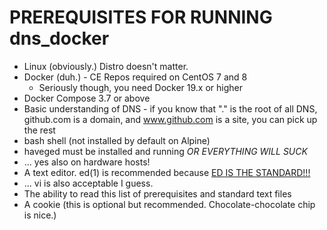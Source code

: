# PREREQUISITES FOR RUNNING dns_docker

* Linux (obviously.) Distro doesn't matter.
* Docker (duh.) - CE Repos required on CentOS 7 and 8
  * Seriously though, you need Docker 19.x or higher
* Docker Compose 3.7 or above
* Basic understanding of DNS - if you know that "." is the root of all DNS, github.com is a domain, and www.github.com is a site, you can pick up the rest
* bash shell (not installed by default on Alpine)
* haveged must be installed and running *OR EVERYTHING WILL SUCK*
* ... yes also on hardware hosts!
* A text editor. ed(1) is recommended because [ED IS THE STANDARD!!!](http://cs.wellesley.edu/~cs249/Resources/ed_is_the_standard_text_editor.html)
* ... vi is also acceptable I guess.
* The ability to read this list of prerequisites and standard text files
* A cookie (this is optional but recommended. Chocolate-chocolate chip is nice.)
